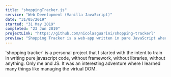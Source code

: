 ```yaml
---
title: "shoppingTracker.js"
service: "Web Development (Vanilla JavaScript)"
date: "31/05/2019"
started: "31 May 2019"
completed: "23 Jun 2019"
projectLink: "https://github.com/nicolasguarini/shopping-trackerl"
preview: "Shopping Tracker is a web-app written in pure JavaScript where you can keep track of your expenses incurred in a period of time!"
---
```


'shopping tracker' is a personal project that I started with the intent to train in writing pure javascript code, without framework, without libraries, without anything. Only me and JS. It was an interesting adventure where I learned many things like managing the virtual DOM.